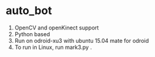 # auto_bot
1. OpenCV and openKinect support
2. Python based
3. Run on odroid-xu3 with ubuntu 15.04 mate for odroid
4. To run in Linux, run mark3.py .
